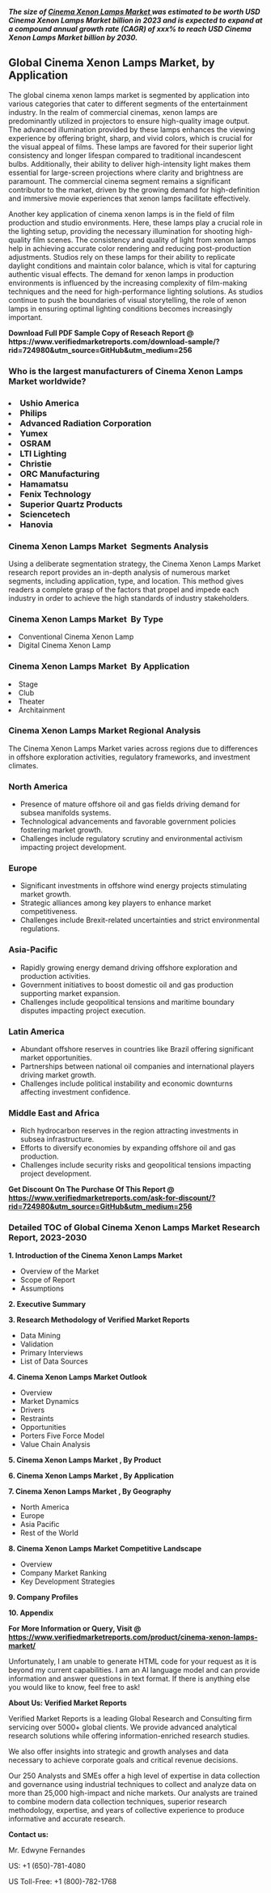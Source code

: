 <p><em><strong>The size of <a href="https://www.verifiedmarketreports.com/download-sample/?rid=724980&utm_source=GitHub&utm_medium=256" target="_blank">Cinema Xenon Lamps Market </a> was estimated to be worth USD Cinema Xenon Lamps Market billion in 2023 and is expected to expand at a compound annual growth rate (CAGR) of xxx% to reach USD Cinema Xenon Lamps Market billion by 2030.</strong></em><br /><h2>Global Cinema Xenon Lamps Market, by Application</h2><p>The global cinema xenon lamps market is segmented by application into various categories that cater to different segments of the entertainment industry. In the realm of commercial cinemas, xenon lamps are predominantly utilized in projectors to ensure high-quality image output. The advanced illumination provided by these lamps enhances the viewing experience by offering bright, sharp, and vivid colors, which is crucial for the visual appeal of films. These lamps are favored for their superior light consistency and longer lifespan compared to traditional incandescent bulbs. Additionally, their ability to deliver high-intensity light makes them essential for large-screen projections where clarity and brightness are paramount. The commercial cinema segment remains a significant contributor to the market, driven by the growing demand for high-definition and immersive movie experiences that xenon lamps facilitate effectively.</p><p>Another key application of cinema xenon lamps is in the field of film production and studio environments. Here, these lamps play a crucial role in the lighting setup, providing the necessary illumination for shooting high-quality film scenes. The consistency and quality of light from xenon lamps help in achieving accurate color rendering and reducing post-production adjustments. Studios rely on these lamps for their ability to replicate daylight conditions and maintain color balance, which is vital for capturing authentic visual effects. The demand for xenon lamps in production environments is influenced by the increasing complexity of film-making techniques and the need for high-performance lighting solutions. As studios continue to push the boundaries of visual storytelling, the role of xenon lamps in ensuring optimal lighting conditions becomes increasingly important.</p></p><p id="" class=""><strong>Download Full PDF Sample Copy of Reseach Report @ <a target="">https://www.verifiedmarketreports.com/download-sample/?rid=724980&utm_source=GitHub&utm_medium=256</a></strong></p><h3 id="" class="">Who is the largest manufacturers of&nbsp;Cinema Xenon Lamps Market worldwide?</h3><h3 class=""></Li><Li>Ushio America</Li><Li> Philips</Li><Li> Advanced Radiation Corporation</Li><Li> Yumex</Li><Li> OSRAM</Li><Li> LTI Lighting</Li><Li> Christie</Li><Li> ORC Manufacturing</Li><Li> Hamamatsu</Li><Li> Fenix Technology</Li><Li> Superior Quartz Products</Li><Li> Sciencetech</Li><Li> Hanovia</h3><h3 id="" class="">Cinema Xenon Lamps Market &nbsp;Segments Analysis</h3><p id="" class="">Using a deliberate segmentation strategy, the Cinema Xenon Lamps Market research report provides an in-depth analysis of numerous market segments, including application, type, and location. This method gives readers a complete grasp of the factors that propel and impede each industry in order to achieve the high standards of industry stakeholders.</p><h3 id="" class="">Cinema Xenon Lamps Market &nbsp;By Type</h3><p></Li><Li>Conventional Cinema Xenon Lamp</Li><Li> Digital Cinema Xenon Lamp</p><h3 id="" class="">Cinema Xenon Lamps Market &nbsp;By Application</h3><p class=""></Li><Li>Stage</Li><Li> Club</Li><Li> Theater</Li><Li> Architainment</p><h3 id="" class="">Cinema Xenon Lamps Market Regional Analysis</h3><p id="" class="">The Cinema Xenon Lamps Market varies across regions due to differences in offshore exploration activities, regulatory frameworks, and investment climates.</p><h3 id="" class="">North America</h3><ul><li>Presence of mature offshore oil and gas fields driving demand for subsea manifolds systems.</li><li>Technological advancements and favorable government policies fostering market growth.</li><li>Challenges include regulatory scrutiny and environmental activism impacting project development.</li></ul><h3 id="" class="">Europe</h3><ul><li>Significant investments in offshore wind energy projects stimulating market growth.</li><li>Strategic alliances among key players to enhance market competitiveness.</li><li>Challenges include Brexit-related uncertainties and strict environmental regulations.</li></ul><h3 id="" class="">Asia-Pacific</h3><ul><li>Rapidly growing energy demand driving offshore exploration and production activities.</li><li>Government initiatives to boost domestic oil and gas production supporting market expansion.</li><li>Challenges include geopolitical tensions and maritime boundary disputes impacting project execution.</li></ul><h3 id="" class="">Latin America</h3><ul><li>Abundant offshore reserves in countries like Brazil offering significant market opportunities.</li><li>Partnerships between national oil companies and international players driving market growth.</li><li>Challenges include political instability and economic downturns affecting investment confidence.</li></ul><h3 id="" class="">Middle East and Africa</h3><ul><li>Rich hydrocarbon reserves in the region attracting investments in subsea infrastructure.</li><li>Efforts to diversify economies by expanding offshore oil and gas production.</li><li>Challenges include security risks and geopolitical tensions impacting project development.</li></ul><p id="" class=""><strong>Get Discount On The Purchase Of This Report @ <a href="https://www.verifiedmarketreports.com/ask-for-discount/?rid=724980&utm_source=GitHub&utm_medium=256" target="_blank">https://www.verifiedmarketreports.com/ask-for-discount/?rid=724980&utm_source=GitHub&utm_medium=256</a></strong></p><h3 id="" class="">Detailed TOC of Global Cinema Xenon Lamps Market Research Report, 2023-2030</h3><p id="" class=""><strong>1. Introduction of the Cinema Xenon Lamps Market </strong></p><ul><li>Overview of the Market</li><li>Scope of Report</li><li>Assumptions</li></ul><p id="" class=""><strong>2. Executive Summary</strong></p><p id="" class=""><strong>3. Research Methodology of Verified Market Reports</strong></p><ul><li>Data Mining</li><li>Validation</li><li>Primary Interviews</li><li>List of Data Sources</li></ul><p id="" class=""><strong>4. Cinema Xenon Lamps Market Outlook</strong></p><ul><li>Overview</li><li>Market Dynamics</li><li>Drivers</li><li>Restraints</li><li>Opportunities</li><li>Porters Five Force Model</li><li>Value Chain Analysis</li></ul><p id="" class=""><strong>5. Cinema Xenon Lamps Market , By Product</strong></p><p id="" class=""><strong>6. Cinema Xenon Lamps Market , By Application</strong></p><p id="" class=""><strong>7. Cinema Xenon Lamps Market , By Geography</strong></p><ul><li>North America</li><li>Europe</li><li>Asia Pacific</li><li>Rest of the World</li></ul><p id="" class=""><strong>8. Cinema Xenon Lamps Market Competitive Landscape</strong></p><ul><li>Overview</li><li>Company Market Ranking</li><li>Key Development Strategies</li></ul><p id="" class=""><strong>9. Company Profiles</strong></p><p id="" class=""><strong>10. Appendix</strong></p><p id="" class=""><strong>For More Information or Query, Visit @ <a href="https://www.verifiedmarketreports.com/product/cinema-xenon-lamps-market/" target="_blank">https://www.verifiedmarketreports.com/product/cinema-xenon-lamps-market/</a></strong></p>Unfortunately, I am unable to generate HTML code for your request as it is beyond my current capabilities. I am an AI language model and can provide information and answer questions in text format. If there is anything else you would like to know, feel free to ask!<p id="" class=""><strong>About Us: Verified Market Reports</strong></p><p id="" class="">Verified Market Reports is a leading Global Research and Consulting firm servicing over 5000+ global clients. We provide advanced analytical research solutions while offering information-enriched research studies.</p><p id="" class="">We also offer insights into strategic and growth analyses and data necessary to achieve corporate goals and critical revenue decisions.</p><p id="" class="">Our 250 Analysts and SMEs offer a high level of expertise in data collection and governance using industrial techniques to collect and analyze data on more than 25,000 high-impact and niche markets. Our analysts are trained to combine modern data collection techniques, superior research methodology, expertise, and years of collective experience to produce informative and accurate research.</p><p id="" class=""><strong>Contact us:</strong></p><p id="" class="">Mr. Edwyne Fernandes</p><p id="" class="">US: +1 (650)-781-4080</p><p id="" class="">US Toll-Free: +1 (800)-782-1768</p>
